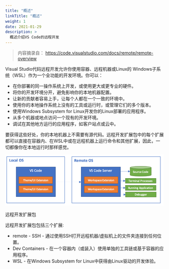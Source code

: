 ```yaml
---
title: "概述"
linkTitle: "概述"
weight: 1
date: 2021-01-29
description: >
  概述介绍VS Code的远程开发
---
```


> 内容摘录自： https://code.visualstudio.com/docs/remote/remote-overview



Visual Studio代码远程开发允许你使用容器、远程机器或Linux的 Windows子系统（WSL）作为一个全功能的开发环境。你可以：

- 在你部署的同一操作系统上开发，或使用更大或更专业的硬件。
- 将你的开发环境分开，避免影响你的本地机器配置。
- 让新的贡献者容易上手，让每个人都在一个一致的环境中。
- 使用你的本地操作系统上没有的工具或运行时，或管理它们的多个版本。
- 使用Windows Subsystem for Linux开发你的Linux部署的应用程序。
- 从多个机器或地点访问一个现有的开发环境。
- 调试在其他地方运行的应用程序，如客户站点或云中。

要获得这些好处，你的本地机器上不需要有源代码。远程开发扩展包中的每个扩展都可以直接在容器内、在WSL中或在远程机器上运行命令和其他扩展，因此，一切都像你在本地运行时那样感觉。

![architecture](images/architecture.png)



远程开发扩展包

远程开发扩展包包括三个扩展: 

- remote - SSH - 通过使用SSH打开远程机器/虚拟机上的文件夹连接到任何位置。
- Dev Containers - 在一个容器内（或装入）使用单独的工具链或基于容器的应用程序。
- WSL - 在Windows Subsystem for Linux中获得由Linux驱动的开发体验。









